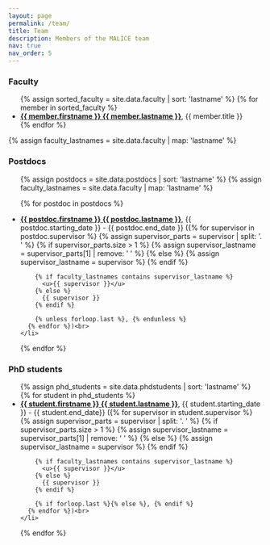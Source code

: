```yaml
---
layout: page
permalink: /team/
title: Team
description: Members of the MALICE team
nav: true
nav_order: 5
---
```


<h3>Faculty</h3>

<ul>
  {% assign sorted_faculty = site.data.faculty | sort: 'lastname' %}
  {% for member in sorted_faculty %}
    <li>
      <strong><a href="{{ member.url }}" target="_blank">{{ member.firstname }} {{ member.lastname }}</a></strong>,
      {{ member.title }}
    </li>
  {% endfor %}
</ul>

{% assign faculty_lastnames = site.data.faculty | map: 'lastname' %}


<h3>Postdocs</h3>

<ul>
  {% assign postdocs = site.data.postdocs | sort: 'lastname' %}
  {% assign faculty_lastnames = site.data.faculty | map: 'lastname' %}
  
  {% for postdoc in postdocs %}
    <li>
      <strong><a href="{{ postdoc.url }}" target="_blank">{{ postdoc.firstname }} {{ postdoc.lastname }}</a></strong>,
      {{ postdoc.starting_date }} - {{ postdoc.end_date }}
      ({% for supervisor in postdoc.supervisor %}
        {% assign supervisor_parts = supervisor | split: '. ' %}
        {% if supervisor_parts.size > 1 %}
          {% assign supervisor_lastname = supervisor_parts[1] | remove: ' ' %}
        {% else %}
          {% assign supervisor_lastname = supervisor %}
        {% endif %}
        
        {% if faculty_lastnames contains supervisor_lastname %}
          <u>{{ supervisor }}</u>
        {% else %}
          {{ supervisor }}
        {% endif %}
        
        {% unless forloop.last %}, {% endunless %}
      {% endfor %})<br>
    </li>
  {% endfor %}
</ul>



<h3>PhD students</h3>

<ul>
  {% assign phd_students = site.data.phdstudents | sort: 'lastname' %}
  {% for student in phd_students %}
    <li>
      <strong><a href="{{ student.url }}" target="_blank">{{ student.firstname }} {{ student.lastname }}</a></strong>,
      {{ student.starting_date }} - {{ student.end_date}}
      ({% for supervisor in student.supervisor %}
        {% assign supervisor_parts = supervisor | split: '. ' %}
        {% if supervisor_parts.size > 1 %}
          {% assign supervisor_lastname = supervisor_parts[1] | remove: ' ' %}
        {% else %}
          {% assign supervisor_lastname = supervisor %}
        {% endif %}
        
        {% if faculty_lastnames contains supervisor_lastname %}
          <u>{{ supervisor }}</u>
        {% else %}
          {{ supervisor }}
        {% endif %}
        
        {% if forloop.last %}{% else %}, {% endif %}
      {% endfor %})<br>
    </li>
  {% endfor %}
</ul>


